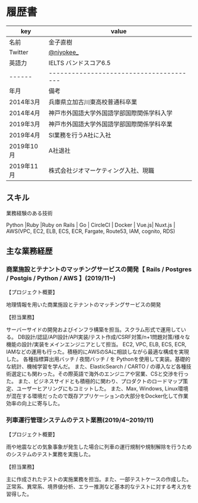 # 履歴書

|key|value|
|----|----|
|名前|金子直樹|
|Twitter|[@niyokee_](https://twitter.com/niyokee_) |
|英語力|IELTS バンドスコア6.5|
|------|---------------------------------------|
|年月|備考|
|2014年3月|兵庫県立加古川東高校普通科卒業|
|2014年4月|神戸市外国語大学外国語学部国際関係学科入学|
|2019年3月|神戸市外国語大学外国語学部国際関係学科卒業|
|2019年4月|SI業務を行うA社に入社|
|2019年10月|A社退社|
|2019年11月|株式会社ジオマーケティング入社、現職|

## スキル
業務経験のある技術

Python |Ruby |Ruby on Rails | Go | CircleCI | Docker | Vue.js| Nuxt.js | AWS(VPC, EC2, ELB, ECS, ECR, Fargate, Route53, IAM, cognito, RDS)

## 主な業務経歴

### 商業施設とテナントのマッチングサービスの開発【 Rails / Postgres / Postgis / Python / AWS 】(2019/11~)
【プロジェクト概要】

地理情報を用いた商業施設とテナントのマッチングサービスの開発

【担当業務】

サーバーサイドの開発およびインフラ構築を担当。スクラム形式で運用している。
DB設計/認証/API設計/API実装/テスト作成/CSRF対策/n+1問題対策/様々な機能の設計/実装をメインエンジニアとして担当。
EC2, VPC, ELB, ECS, ECR, IAMなどの運用も行った。積極的にAWSのSAに相談しながら最適な構成を実現した。
各種指標算出用バッチ / 夜間バッチ / を Pythonを使用して実装。基礎的な統計、機械学習を学んだ。
また、ElasticSearch / CARTO / の導入など各種技術選定にも関わった。その際英語で海外のエンジニアや営業、CSと交渉を行った。
また、ビジネスサイドとも積極的に関わり、プロダクトのロードマップ策定、ユーザーヒアリングにもコミットした。
また、Max, Windows, Linux環境が混在する環境だったので既存アプリケーションの大部分をDocker化して作業効率の向上に寄与した。

### 列車運行管理システムのテスト業務(2019/4~2019/11)
【プロジェクト概要】

雨や地震などの気象事象が発生した場合に列車の運行規制や規制解除を行うためのシステムのテスト業務を実施した。

【担当業務】

主に作成されたテストの実施業務を担当。また、一部テストケースの作成した。
正常系、異常系、境界値分析、エラー推測など基本的なテストに対する考え方を習得した。
